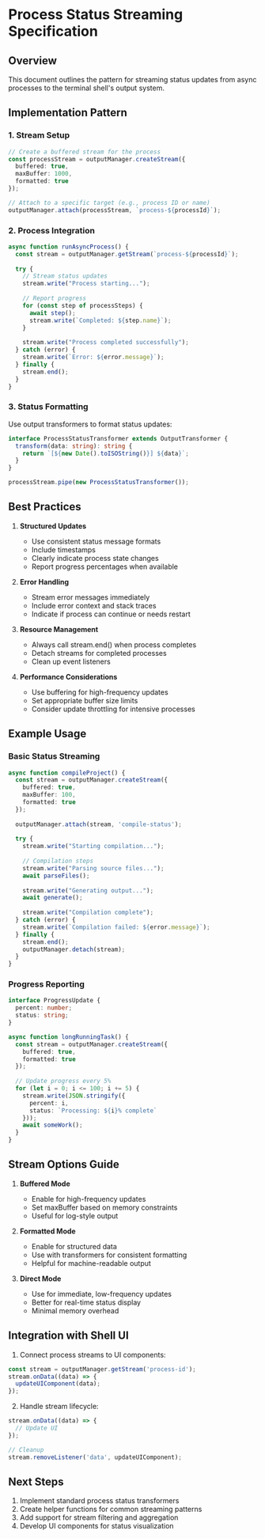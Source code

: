 # Process Status Streaming Specification

## Overview
This document outlines the pattern for streaming status updates from async processes to the terminal shell's output system.

## Implementation Pattern

### 1. Stream Setup
```typescript
// Create a buffered stream for the process
const processStream = outputManager.createStream({
  buffered: true,
  maxBuffer: 1000,
  formatted: true
});

// Attach to a specific target (e.g., process ID or name)
outputManager.attach(processStream, `process-${processId}`);
```

### 2. Process Integration
```typescript
async function runAsyncProcess() {
  const stream = outputManager.getStream(`process-${processId}`);
  
  try {
    // Stream status updates
    stream.write("Process starting...");
    
    // Report progress
    for (const step of processSteps) {
      await step();
      stream.write(`Completed: ${step.name}`);
    }
    
    stream.write("Process completed successfully");
  } catch (error) {
    stream.write(`Error: ${error.message}`);
  } finally {
    stream.end();
  }
}
```

### 3. Status Formatting
Use output transformers to format status updates:
```typescript
interface ProcessStatusTransformer extends OutputTransformer {
  transform(data: string): string {
    return `[${new Date().toISOString()}] ${data}`;
  }
}

processStream.pipe(new ProcessStatusTransformer());
```

## Best Practices

1. **Structured Updates**
   - Use consistent status message formats
   - Include timestamps
   - Clearly indicate process state changes
   - Report progress percentages when available

2. **Error Handling**
   - Stream error messages immediately
   - Include error context and stack traces
   - Indicate if process can continue or needs restart

3. **Resource Management**
   - Always call stream.end() when process completes
   - Detach streams for completed processes
   - Clean up event listeners

4. **Performance Considerations**
   - Use buffering for high-frequency updates
   - Set appropriate buffer size limits
   - Consider update throttling for intensive processes

## Example Usage

### Basic Status Streaming
```typescript
async function compileProject() {
  const stream = outputManager.createStream({
    buffered: true,
    maxBuffer: 100,
    formatted: true
  });
  
  outputManager.attach(stream, 'compile-status');
  
  try {
    stream.write("Starting compilation...");
    
    // Compilation steps
    stream.write("Parsing source files...");
    await parseFiles();
    
    stream.write("Generating output...");
    await generate();
    
    stream.write("Compilation complete");
  } catch (error) {
    stream.write(`Compilation failed: ${error.message}`);
  } finally {
    stream.end();
    outputManager.detach(stream);
  }
}
```

### Progress Reporting
```typescript
interface ProgressUpdate {
  percent: number;
  status: string;
}

async function longRunningTask() {
  const stream = outputManager.createStream({
    buffered: true,
    formatted: true
  });
  
  // Update progress every 5%
  for (let i = 0; i <= 100; i += 5) {
    stream.write(JSON.stringify({
      percent: i,
      status: `Processing: ${i}% complete`
    }));
    await someWork();
  }
}
```

## Stream Options Guide

1. **Buffered Mode**
   - Enable for high-frequency updates
   - Set maxBuffer based on memory constraints
   - Useful for log-style output

2. **Formatted Mode**
   - Enable for structured data
   - Use with transformers for consistent formatting
   - Helpful for machine-readable output

3. **Direct Mode**
   - Use for immediate, low-frequency updates
   - Better for real-time status display
   - Minimal memory overhead

## Integration with Shell UI

1. Connect process streams to UI components:
```typescript
const stream = outputManager.getStream('process-id');
stream.onData((data) => {
  updateUIComponent(data);
});
```

2. Handle stream lifecycle:
```typescript
stream.onData((data) => {
  // Update UI
});

// Cleanup
stream.removeListener('data', updateUIComponent);
```

## Next Steps

1. Implement standard process status transformers
2. Create helper functions for common streaming patterns
3. Add support for stream filtering and aggregation
4. Develop UI components for status visualization